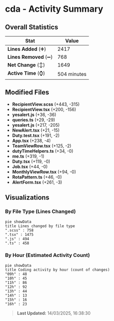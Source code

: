 # cda - Activity Summary 

## Overall Statistics

| Stat                   | Value                                                             |
| ---------------------- | ----------------------------------------------------------------- |
| **Lines Added** (➕)   | 2417                                          |
| **Lines Removed** (➖) | 768                                        |
| **Net Change** (↕)    | 1649                |
| **Active Time** (⌚)   | 504 minutes |


## Modified Files
- **RecipientView.scss** (+443, -315)
- **RecipientView.tsx** (+200, -156)
- **yesalert.js** (+36, -36)
- **queries.ts** (+29, -29)
- **yesalert.js** (+217, -205)
- **NewAlert.tsx** (+21, -15)
- **Duty.test.tsx** (+191, -2)
- **App.tsx** (+238, -4)
- **TeamViewRow.tsx** (+125, -2)
- **dutyTimeHelpers.ts** (+34, -0)
- **me.ts** (+319, -1)
- **Duty.tsx** (+119, -0)
- **Job.tsx** (+44, -0)
- **MonthlyViewRow.tsx** (+94, -0)
- **RotaPattern.ts** (+46, -0)
- **AlertForm.tsx** (+261, -3)

## Visualizations

### By File Type (Lines Changed)

```mermaid
pie showData
title Lines changed by file type
".scss" : 758
".tsx" : 1475
".js" : 494
".ts" : 458
```

### By Hour (Estimated Activity Count)

```mermaid
pie showData
title Coding activity by hour (count of changes)
"09h" : 48
"10h" : 45
"11h" : 86
"12h" : 92
"13h" : 44
"14h" : 13
"15h" : 16
"16h" : 23
```


> **Last Updated:** 14/03/2025, 16:38:30